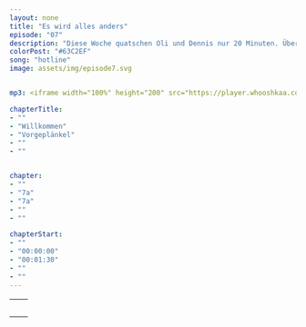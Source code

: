 ```yaml
---
layout: none
title: "Es wird alles anders"
episode: "07"
description: "Diese Woche quatschen Oli und Dennis nur 20 Minuten. Über Bewerbungen, die einfachste Designmethode und CSS Grids. "
colorPost: "#63C2EF"
song: "hotline"
image: assets/img/episode7.svg


mp3: <iframe width="100%" height="200" src="https://player.whooshkaa.com/player/episode/id/98005?visual=true" frameborder="0"></iframe>

chapterTitle:
- ""
- "Willkommen"
- "Vorgeplänkel"
- ""
- ""


chapter:
- ""
- "7a"
- "7a"
- ""
- ""

chapterStart:
- ""
- "00:00:00"
- "00:01:30"
- ""
- ""
---
```


<!-- nach 8 einträgen ein neues table erstellen, danke :) !-->

| | |
|:-|:-|
| |  |
| |  |
| |  |
| |  |
| |  |
